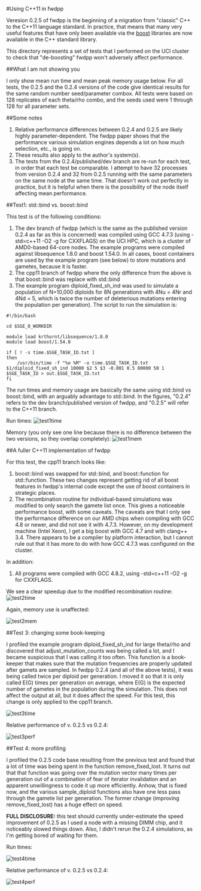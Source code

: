 #Using C++11 in fwdpp

Veresion 0.2.5 of fwdpp is the beginning of a migration from "classic" C++ to the C++11 language standard.   In practice, that means that many very useful features that have only been available via the [boost](http://www.boost.org) libraries are now available in the C++ standard library.

This directory represents a set of tests that I performed on the UCI cluster to check that "de-boosting" fwdpp won't adversely affect performance.

##What I am not showing you

I only show mean run time and mean peak memory usage below.  For all tests, the 0.2.5 and the 0.2.4 versions of the code give identical results for the same random number seed/parameter combox.  All tests were based on 128 replicates of each theta/rho combo, and the seeds used were 1 through 128 for all parameter sets.

##Some notes

1. Relative performance differences between 0.2.4 and 0.2.5 are likely highly parameter-dependent.  The fwdpp paper shows that the performance various simulation engines depends a lot on how much selection, etc., is going on. 
2. These results also apply to the author's system(s).
3. The tests from the 0.2.4/published/dev branch are re-run for each test, in order that each test be comparable.  I attempt to have 32 processes from version 0.2.4 and 32 from 0.2.5 running with the same parameters on the same node at the same time.  That doesn't work out perfectly in practice, but it is helpful when there is the possibility of the node itself affecting mean performance.

##Test1: std::bind vs. boost::bind

This test is of the following conditions:

1. The dev branch of fwdpp (which is the same as the published version 0.2.4 as far as this is concerned) was compiled using GCC 4.7.3 (using -std=c++11 -O2 -g for CXXFLAGS) on the UCI HPC, which is a cluster of AMD0-based 64-core nodes.  The example programs were compiled against libsequence 1.8.0 and boost 1.54.0.  In all cases, boost containers are used by the example program (see below) to store mutations and gametes, because it is faster.
2. The cpp11 branch of fwdpp where the only difference from the above is that boost::bind was replace with std::bind
3. The example program diploid_fixed_sh_ind was used to simulate a population of N=10,000 diploids for 8N generations with 4Nu = 4Nr and 4Nd = 5, which is twice the number of deleterious mutations entering the population per generation).  The script to run the simulation is:

```{sh}
#!/bin/bash

cd $SGE_O_WORKDIR

module load krthornt/libsequence/1.8.0
module load boost/1.54.0

if [ ! -s time.$SGE_TASK_ID.txt ]
then
    /usr/bin/time -f "%e %M" -o time.$SGE_TASK_ID.txt $1/diploid_fixed_sh_ind 10000 $2 5 $3 -0.001 0.5 80000 50 1 $SGE_TASK_ID > out.$SGE_TASK_ID.txt
fi
```

The run times and memory usage are basically the same using std::bind vs boost::bind, with an arguably advantage to std::bind.  In the figures, "0.2.4" refers to the dev branch/published version of fwdpp, and "0.2.5" will refer to the C++11 branch.

Run times:
![test1time](t1_time.png?raw=true "Run time and bind")

Memory (you only see one line because there is no difference between the two versions, so they overlap completely):
![test1mem](t1_mem.png?raw=true "Memory and bind")

##A fuller C++11 implementation of fwdpp

For this test, the cpp11 branch looks like:

1.  boost::bind was swapped for std::bind, and boost::function for std::function.  These two changes represent getting rid of all boost features in fwdpp's internal code except the use of boost containers in strategic places.
2.  The recombination routine for individual-based simulations was modified to only search the gamete list once.  This gives a noticeable performance boost, with some caveats.  The caveats are that I only see the performance difference on our AMD chips when compiling with GCC 4.8 or newer, and did not see it with 4.7.3.  However, on my development machine (Intel Xeon), I get a big boost with GCC 4.7 and with clang++ 3.4.  There appears to be a compiler by platform interaction, but I cannot rule out that it has more to do with how GCC 4.7.3 was configured on the cluster.

In addition:

1.  All programs were compiled with GCC 4.8.2, using -std=c++11 -O2 -g for CXXFLAGS.

We see a clear speedup due to the modified recombination routine:
![test2time](t2_time.png?raw=true "Run times for test2")

Again, memory use is unaffected:

![test2mem](t2_mem.png?raw=true "Memory for test2")

##Test 3: changing some book-keeping

I profiled the example program diploid_fixed_sh_ind for large theta/rho and discovered that adjust_mutation_counts was being called a lot, and I became suspicious that I was calling it too often.  This function is a book-keeper that makes sure that the mutation frequencies are properly updated after gamets are sampled.  In fwdpp 0.2.4 (and all of the above tests), it was being called twice per diploid per generation.  I moved it so that it is only called E(G) times per generation on average, where E(G) is the expected number of gametes in the population during the simulation.  This does not affect the output at all, but it does affect the speed.  For this test, this change is only applied to the cpp11 branch.

![test3time](t3_time.png?raw-true "Run-times for test3")

Relative performance of v. 0.2.5 vs 0.2.4:

![test3perf](t3_perf.png?raw-true "Relative performance increase for test3")

##Test 4: more profiling

I profiled the 0.2.5 code base resulting from the previous test and found that a lot of time was being spent in the function remove_fixed_lost.  It turns out that that function was going over the mutation vector many times per generation out of a combination of fear of iterator invalidation and an apparent unwillingness to code it up more efficiently.  Anhow, that is fixed now, and the various sample_diploid functions also have one less pass through the gamete list per generation.  The former change (improving remove_fixed_lost) has a huge effect on speed.

__FULL DISCLOSURE:__ this test should currently under-estimate the speed improvement of 0.2.5 as I used a node with a missing DIMM chip, and it noticeably slowed things down.  Also, I didn't rerun the 0.2.4 simulations, as I'm getting bored of waiting for them.

Run times:

![test4time](t4_time.png?raw-true "Run-times for test4")

Relative performance of v. 0.2.5 vs 0.2.4:

![test4perf](t4_perf.png?raw-true "Relative performance increase for test4")

